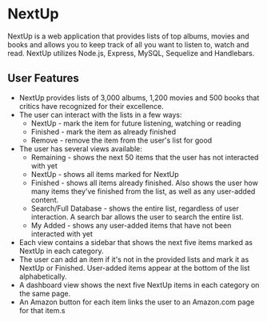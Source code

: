 # NextUp
NextUp is a web application that provides lists of top albums, movies and books and allows you to keep track of all you want to listen to, watch and read. 
NextUp utilizes Node.js, Express, MySQL, Sequelize and Handlebars.
## User Features
  * NextUp provides lists of 3,000 albums, 1,200 movies and 500 books that critics have recognized for their excellence.
  * The user can interact with the lists in a few ways:
    * NextUp - mark the item for future listening, watching or reading
    * Finished - mark the item as already finished
    * Remove - remove the item from the user's list for good
  * The user has several views available:
    * Remaining - shows the next 50 items that the user has not interacted with yet
    * NextUp - shows all items marked for NextUp
    * Finished - shows all items already finished. Also shows the user how many items they've finished from the list, as well as any user-added content.
    * Search/Full Database - shows the entire list, regardless of user interaction. A search bar allows the user to search the entire list.
    * My Added - shows any user-added items that have not been interacted with yet
  * Each view contains a sidebar that shows the next five items marked as NextUp in each category.    
  * The user can add an item if it's not in the provided lists and mark it as NextUp or Finished. User-added items appear at the bottom of the list alphabetically. 
  * A dashboard view shows the next five NextUp items in each category on the same page.
  * An Amazon button for each item links the user to an Amazon.com page for that item.s
